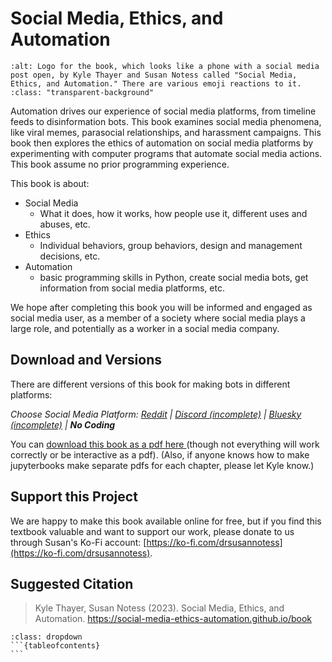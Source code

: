 # Social Media, Ethics, and Automation

```{image} logo.png
:alt: Logo for the book, which looks like a phone with a social media post open, by Kyle Thayer and Susan Notess called "Social Media, Ethics, and Automation." There are various emoji reactions to it.
:class: "transparent-background"
```

Automation drives our experience of social media platforms, from timeline feeds to disinformation bots. This book examines social media phenomena, like viral memes, parasocial relationships, and harassment campaigns. This book then explores the ethics of automation on social media platforms by experimenting with computer programs that automate social media actions. This book assume no prior programming experience.

This book is about:
- Social Media
  - What it does, how it works, how people use it, different uses and abuses, etc.
- Ethics
  - Individual behaviors, group behaviors, design and management decisions, etc.
- Automation
  - basic programming skills in Python, create social media bots, get information from social media platforms, etc.

We hope after completing this book you will be informed and engaged as social media user, as a member of a society where social media plays a large role, and potentially as a worker in a social media company.

## Download and Versions
There are different versions of this book for making bots in different platforms: 

_Choose Social Media Platform: <a href='../reddit/intro.html'>Reddit</a> | <a href='../discord/intro.html'>Discord (incomplete)</a> | <a href='../bsky/intro.html'>Bluesky (incomplete)</a> | __No Coding___

You can <a href='./social_media_ethics_automation_nocode.pdf'>download this book as a pdf here </a> (though not everything will work correctly or be interactive as a pdf). (Also, if anyone knows how to make jupyterbooks make separate pdfs for each chapter, please let Kyle know.)


## Support this Project
We are happy to make this book available online for free, but if you find this textbook valuable and want to support our work, please donate to us through Susan's Ko-Fi account: [https://ko-fi.com/drsusannotess](https://ko-fi.com/drsusannotess).

## Suggested Citation

> Kyle Thayer, Susan Notess (2023). Social Media, Ethics, and Automation. https://social-media-ethics-automation.github.io/book







````{admonition} Full Table of Contents
:class: dropdown
```{tableofcontents}
```
````
